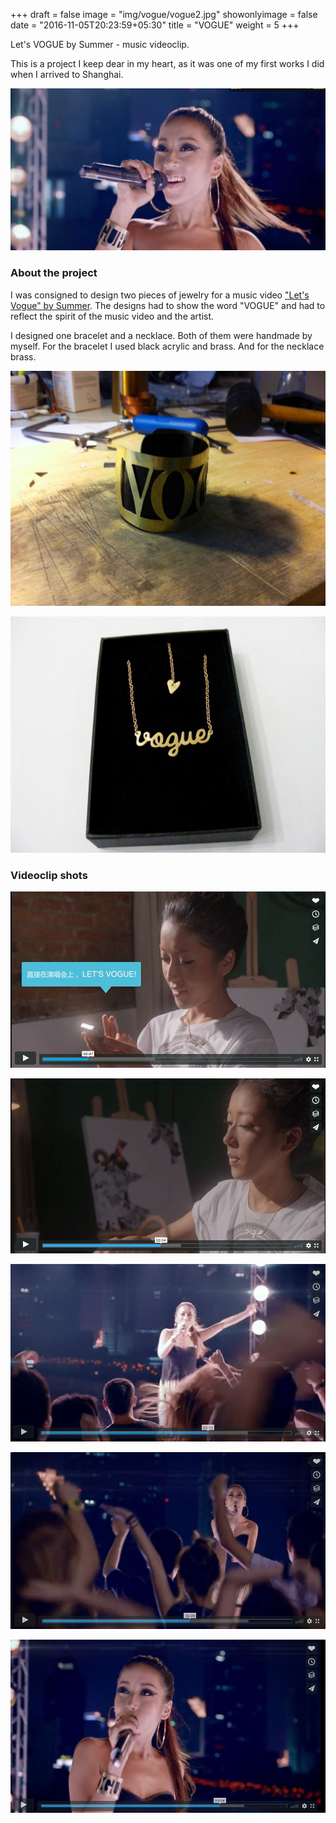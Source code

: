 +++
draft = false
image = "img/vogue/vogue2.jpg"
showonlyimage = false
date = "2016-11-05T20:23:59+05:30"
title = "VOGUE"
weight = 5
+++
<!--more-->

Let's VOGUE by Summer - music videoclip.

This is a project I keep dear in my heart, as it was one of my first works I did when I arrived to Shanghai.

![VOGUE by Summer](/img/vogue/vogue2.jpg)

### About the project

I was consigned to design two pieces of jewelry for a music video ["Let's Vogue" by Summer](https://vimeo.com/78047148). The designs had to show the word "VOGUE" and had to reflect the spirit of the music video and the artist.

I designed one bracelet and a necklace.
Both of them were handmade by myself. For the bracelet I used black acrylic and brass. And for the necklace brass.

![VOGUE by Summer](/img/vogue/vogue3.jpg)

![VOGUE by Summer](/img/vogue/vogue1.jpg)

### Videoclip shots

![VOGUE by Summer](/img/vogue/vogue4.JPG)

![VOGUE by Summer](/img/vogue/vogue5.JPG)

![VOGUE by Summer](/img/vogue/vogue8.JPG)

![VOGUE by Summer](/img/vogue/vogue7.JPG)

![VOGUE by Summer](/img/vogue/vogue6.JPG)